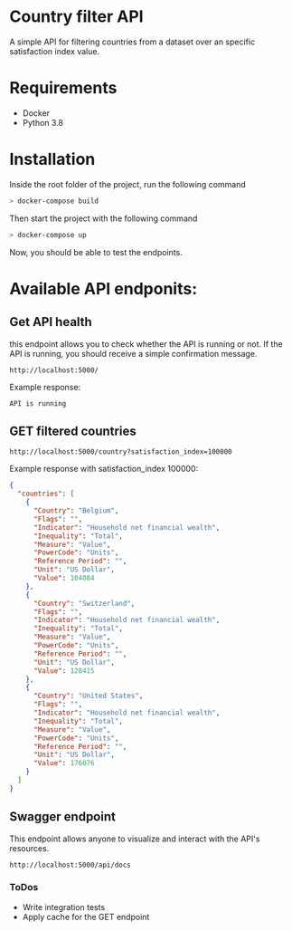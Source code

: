 # Country filter API

A simple API for filtering countries from a dataset over an specific satisfaction index value.


# Requirements
 - Docker
 - Python 3.8

# Installation
Inside the root folder of the project, run the following command

```sh
> docker-compose build
```

Then start the project with the following command

```sh
> docker-compose up
```

Now, you should be able to test the endpoints.

# Available API endponits:

## Get API health
this endpoint allows you to check whether the API is running or not. If the API is running, you should receive a simple confirmation message.

```
http://localhost:5000/
```
Example response:
```
API is running
```

## GET filtered countries

```
http://localhost:5000/country?satisfaction_index=100000
```
Example response with satisfaction_index 100000:
```json
{
  "countries": [
    {
      "Country": "Belgium",
      "Flags": "",
      "Indicator": "Household net financial wealth",
      "Inequality": "Total",
      "Measure": "Value",
      "PowerCode": "Units",
      "Reference Period": "",
      "Unit": "US Dollar",
      "Value": 104084
    },
    {
      "Country": "Switzerland",
      "Flags": "",
      "Indicator": "Household net financial wealth",
      "Inequality": "Total",
      "Measure": "Value",
      "PowerCode": "Units",
      "Reference Period": "",
      "Unit": "US Dollar",
      "Value": 128415
    },
    {
      "Country": "United States",
      "Flags": "",
      "Indicator": "Household net financial wealth",
      "Inequality": "Total",
      "Measure": "Value",
      "PowerCode": "Units",
      "Reference Period": "",
      "Unit": "US Dollar",
      "Value": 176076
    }
  ]
}
```

## Swagger endpoint
This endpoint allows anyone to visualize and interact with the API's resources.

```
http://localhost:5000/api/docs
```

### ToDos

 - Write integration tests
 - Apply cache for the GET endpoint
